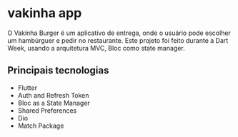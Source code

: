 # vakinha app

O Vakinha Burger é um aplicativo de entrega, onde o usuário pode escolher um hambúrguer e pedir no restaurante. Este projeto foi feito durante a Dart Week, usando a arquitetura MVC, Bloc como state manager.
## Principais tecnologias

* Flutter
* Auth and Refresh Token
* Bloc as a State Manager
* Shared Preferences
* Dio
* Match Package


